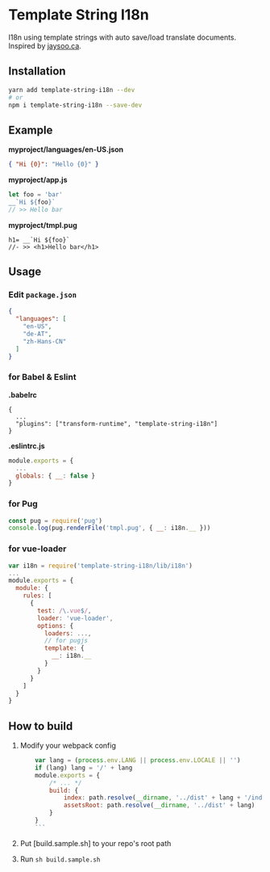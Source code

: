 # Template String I18n

I18n using template strings with auto save/load translate documents.
Inspired by [jaysoo.ca](https://jaysoo.ca/2014/03/20/i18n-with-es2015-template-literals/).

## Installation

```bash
yarn add template-string-i18n --dev
# or
npm i template-string-i18n --save-dev
```

## Example

__myproject/languages/en-US.json__

```json
{ "Hi {0}": "Hello {0}" }
```

__myproject/app.js__

```javascript
let foo = 'bar'
__`Hi ${foo}`
// >> Hello bar
```

__myproject/tmpl.pug__

```pug
h1= __`Hi ${foo}`
//- >> <h1>Hello bar</h1>
```

## Usage


### Edit `package.json`
```json
{
  "languages": [
    "en-US",
    "de-AT",
    "zh-Hans-CN"
  ]
}
```

### for Babel & Eslint

__.babelrc__
```
{
  ...
  "plugins": ["transform-runtime", "template-string-i18n"]
}
```

__.eslintrc.js__
```javascript
module.exports = {
  ...
  globals: { __: false }
}
```

### for Pug

```javascript
const pug = require('pug')
console.log(pug.renderFile('tmpl.pug', { __: i18n.__ }))
```

### for vue-loader

```javascript
var i18n = require('template-string-i18n/lib/i18n')
...
module.exports = {
  module: {
    rules: [
      {
        test: /\.vue$/,
        loader: 'vue-loader',
        options: {
          loaders: ...,
          // for pugjs
          template: {
            __: i18n.__
          }
        }
      }
    ]
  }
}
```

## How to build

1. Modify your webpack config

	```javascript
		var lang = (process.env.LANG || process.env.LOCALE || '')
		if (lang) lang = '/' + lang
		module.exports = {
			/* ... */
			build: {
				index: path.resolve(__dirname, '../dist' + lang + '/index.html'),
				assetsRoot: path.resolve(__dirname, '../dist' + lang)
			}
		}
		```

2. Put [build.sample.sh] to your repo's root path
3. Run `sh build.sample.sh`
